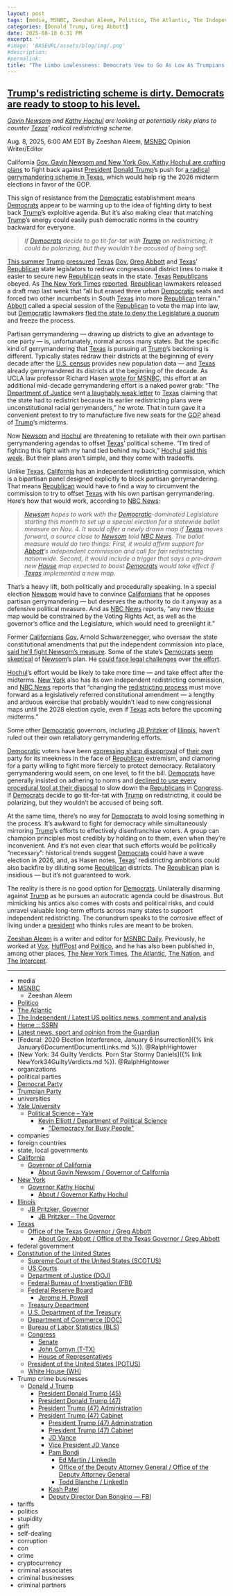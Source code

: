 ```yaml
---
layout: post
tags: [media, MSNBC, Zeeshan Aleem, Politico, The Atlantic, The Independent / Latest US politics news comment and analysis, Home  –  –  SSRN, Latest news sport and opinion from the Guardian, Federal –  2020 Election Interference January 6 Insurrection. @RalphHightower, New York –  34 Guilty Verdicts. Porn Star Stormy Daniels. @RalphHightower, organizations, political parties, Democrat Party, Trumpian Party, universities, Yale University, Political Science – Yale, Kevin Elliott / Department of Political Science, “Democracy for Busy People”, companies, foreign countries, state local governments, California, Governor of California, About Gavin Newsom / Governor of California, New York, Governor Kathy Hochul, About / Governor Kathy Hochul, Illinois, JB Pritzker Governor, JB Pritzker – The Governor, Texas, Office of the Texas Governor / Greg Abbott, About Gov. Abbott / Office of the Texas Governor / Greg Abbott, federal government, Constitution of the United States, Supreme Court of the United States (SCOTUS), US Courts, Department of Justice (DOJ), Federal Bureau of Investigation (FBI), Federal Reserve Board, Jerome H. Powell, Treasury Department, U.S. Department of the Treasury, Department of Commerce (DOC), Bureau of Labor Statistics (BLS), Congress, Senate, John Cornyn (T-TX), House of Representatives, President of the United States (POTUS), White House (WH), Trump crime businesses, Donald J Trump, President Donald Trump (45), President Donald Trump (47), President Trump (47) Administration, President Trump (47) Cabinet, President Trump (47) Administration, President Trump (47) Cabinet, JD Vance, Vice President JD Vance, Pam Bondi, Ed Martin / LinkedIn, Office of the Deputy Attorney General / Office of the Deputy Attorney General, Todd Blanche / LinkedIn, Kash Patel, Deputy Director Dan Bongino — FBI, tariffs, politics, stupidity, grift, self-dealing, corruption, con artist , crime, cryptocurrency, criminal associates, criminal businesses, criminal partners]
categories: [Donald Trump, Greg Abbott]
date: 2025-08-10 6:31 PM
excerpt: ''
#image: 'BASEURL/assets/blog/img/.png'
#description:
#permalink:
title: "The Limbo Lowlessness: Democrats Vow to Go As Low As Trumpians to Gain House Majority in 2026"
---
```



## [Trump's redistricting scheme is dirty. Democrats are ready to stoop to his level.](https://www.msnbc.com/opinion/msnbc-opinion/trump-texas-redistricting-democrats-california-newsom-hochul-rcna223530)

*[Gavin Newsom](https://www.gov.ca.gov/about/) and [Kathy Hochul](https://www.governor.ny.gov/) are looking at potentially risky plans to counter [Texas](https://www.texas.gov/)' radical redistricting scheme.*

Aug. 8, 2025, 6:00 AM EDT
By Zeeshan Aleem, [MSNBC](https://www.msnbc.com/) Opinion Writer/Editor

California [Gov. Gavin Newsom and New York Gov. Kathy Hochul are crafting plans](https://www.nbcnews.com/politics/2026-election/democrats-plans-redistricting-retaliate-texas-republicans-legal-rcna223128) to fight back against [President](https://www.whitehouse.gov/) [Donald Trump](https://www.donaldjtrump.com/)’s push for [a radical gerrymandering scheme in Texas](https://www.msnbc.com/opinion/msnbc-opinion/trump-texas-redistricting-map-congress-voters-rcna223094), which would help rig the 2026 midterm elections in favor of the GOP.

This sign of resistance from the [Democratic](https://www.democrats.org/) establishment means [Democrats](https://www.democrats.org/) appear to be warming up to the idea of fighting dirty to beat back [Trump](https://www.donaldjtrump.com/)’s exploitive agenda. But it’s also making clear that matching [Trump](https://www.donaldjtrump.com/)’s energy could easily push democratic norms in the country backward for everyone.

> *If [Democrats](https://www.democrats.org/) decide to go tit-for-tat with [Trump](https://www.donaldjtrump.com/) on redistricting, it could be polarizing, but they wouldn’t be accused of being soft.*

[This summer](https://www.nytimes.com/2025/06/09/us/politics/trump-texas-redistricting.html) [Trump](https://www.donaldjtrump.com/) [pressured](https://www.nytimes.com/2025/08/02/us/politics/texas-redistricting-democrats-republicans-midterms.html) [Texas](https://www.texas.gov/) [Gov.](https://gov.texas.gov/) [Greg Abbott](https://gov.texas.gov/governor-abbott) and [Texas](https://www.texas.gov/)’ [Republican](https://www.gop.com/) state legislators to redraw congressional district lines to make it easier to secure new [Republican](https://www.gop.com/) seats in the state. [Texas](https://www.texas.gov/) [Republicans](https://www.gop.com/) obeyed. As [The New York Times](https://www.nytimes.com/) [reported](https://www.nytimes.com/2025/08/02/us/politics/texas-redistricting-democrats-republicans-midterms.html), [Republican](https://www.gop.com/) lawmakers released a draft map last week that “all but erased three urban [Democratic](https://www.democrats.org/) seats and forced two other incumbents in South [Texas](https://www.texas.gov/) into more [Republican](https://www.gop.com/) terrain.” [Abbott](https://gov.texas.gov/governor-abbott) called a special session of the [Republican](https://www.gop.com/) to vote the map into law, but [Democratic](https://www.democrats.org/) lawmakers [fled the state to deny the Legislature a quorum](https://www.msnbc.com/rachel-maddow-show/maddowblog/texas-democrats-leave-state-hope-derail-republicans-radical-redistrict-rcna222836) and freeze the process.

Partisan gerrymandering — drawing up districts to give an advantage to one party — is, unfortunately, normal across many states. But the specific kind of gerrymandering that [Texas](https://www.texas.gov/) is pursuing at [Trump](https://www.donaldjtrump.com/)’s beckoning is different. Typically states redraw their districts at the beginning of every decade after the [U.S. census](https://www.census.gov/) provides new population data — and [Texas](https://www.texas.gov/) already gerrymandered its districts at the beginning of the decade. As UCLA law professor Richard Hasen [wrote for MSNBC](https://www.msnbc.com/opinion/msnbc-opinion/trump-texas-redistricting-map-congress-voters-rcna223094), this effort at an additional mid-decade gerrymandering effort is a naked power grab: “The [Department of Justice](https://www.justice.gov/) sent [a laughably weak letter](https://papers.ssrn.com/sol3/papers.cfm?abstract_id=5371287) to [Texas](https://www.texas.gov/) claiming that the state had to redistrict because its earlier redistricting plans were unconstitutional racial gerrymanders,” he wrote. That in turn gave it a convenient pretext to try to manufacture five new seats for the [GOP](https://www.gop.com/) ahead of [Trump](https://www.donaldjtrump.com/)’s midterms.

Now [Newsom](https://www.gov.ca.gov/about/) and [Hochul](https://www.governor.ny.gov/) are threatening to retaliate with their own partisan gerrymandering agendas to offset [Texas](https://www.texas.gov/)’ political scheme. “I’m tired of fighting this fight with my hand tied behind my back,” [Hochul](https://www.governor.ny.gov/) [said this week](https://www.politico.com/newsletters/new-york-playbook-pm/2025/08/04/hochul-tells-dems-to-play-dirty-00492129). But their plans aren’t simple, and they come with tradeoffs.

Unlike [Texas](https://www.texas.gov/), [California](https://www.ca.gov/) has an independent redistricting commission, which is a bipartisan panel designed explicitly to block partisan gerrymandering. That means [Republican](https://www.gop.com/) would have to find a way to circumvent the commission to try to offset [Texas](https://www.texas.gov/) with his own partisan gerrymandering. Here’s how that would work, according to [NBC News](https://www.nbcnews.com/):

> *[Newsom](https://www.gov.ca.gov/about/) hopes to work with the [Democratic](https://www.democrats.org/)-dominated Legislature starting this month to set up a special election for a statewide ballot measure on Nov. 4. It would offer a newly drawn map if [Texas](https://www.texas.gov/) moves forward, a source close to [Newsom](https://www.gov.ca.gov/about/) told [NBC News](https://www.nbcnews.com/). The ballot measure would do two things: First, it would affirm support for [Abbott](https://gov.texas.gov/governor-abbott)’s independent commission and call for fair redistricting nationwide. Second, it would include a trigger that says a pre-drawn new [House](https:/%www.house.gov/) map expected to boost [Democrats](https://www.democrats.org/) would take effect if [Texas](https://www.texas.gov/) implemented a new map.*

That’s a heavy lift, both politically and procedurally speaking. In a special election [Newsom](https://www.gov.ca.gov/about/) would have to convince [Californians](https://www.ca.gov/) that he opposes partisan gerrymandering — but deserves the authority to do it anyway as a defensive political measure. And as [NBC News](https://www.nbcnews.com/) reports, “any new [House](https://www.house.gov/) map would be constrained by the Voting Rights Act, as well as the governor’s office and the Legislature, which would need to greenlight it.”

Former [Californians](https://www.ca.gov/) [Gov.](https://www.gov.ca.gov%) Arnold Schwarzenegger, who oversaw the state constitutional amendments that put the independent commission into place, [said he’ll fight Newsom’s measure](https://www.politico.com/news/2025/08/04/schwarzenegger-newsom-redistricting-00493418). Some of the state’s [Democrats](https://www.democrats.org/) [seem skeptical](https://www.theguardian.com/us-news/2025/jul/17/california-newsom-texas-voter-maps) of [Newsom](https://www.gov.ca.gov/about/)’s plan. He [could face legal challenges](https://www.theguardian.com/us-news/2025/jul/17/california-newsom-texas-voter-maps) over [the effort](https://calmatters.org/politics/2025/07/gavin-newsom-redistricting/).

[Hochul](https://www.governor.ny.gov/)’s effort would be likely to take more time — and take effect after the midterms. [New York](https://www.ny.gov/) also has its own independent redistricting commission, and [NBC News](https://www.nbcnews.com/) reports that “changing the [redistricting process](https://www.nbcnews.com/politics/2026-election/new-york-democrats-unveil-decade-redistricting-scheme-targeting-future-rcna221811) must move forward as a legislatively referred constitutional amendment — a lengthy and arduous exercise that probably wouldn’t lead to new congressional maps until the 2028 election cycle, even if [Texas](https://www.texas.gov/) acts before the upcoming midterms.”

Some other [Democratic](https://www.democrats.org/) governors, including [JB Pritzker](https://gov.illinois.gov/about/the-governor.html) of [Illinois](https://www.illinois.gov/), haven’t ruled out their own retaliatory gerrymandering efforts.

[Democratic](https://www.democrats.org/) voters have been [expressing sharp disapproval](https://www.msnbc.com/opinion/msnbc-opinion/democrats-polls-approval-trump-schumer-rcna193431) of [their own](https://www.the-independent.com/news/world/americas/us-politics/jb-pritzker-gerrymandering-illinois-trump-b2802719.html) party for its meekness in the face of [Republican](https://www.gop.com/) extremism, and clamoring for a party willing to fight more fiercely to protect democracy. Retaliatory gerrymandering would seem, on one level, to fit the bill. [Democrats](https://www.democrats.org/) have generally insisted on adhering to norms and [declined to use every procedural tool at their disposal](https://www.msnbc.com/opinion/msnbc-opinion/senate-democrats-rules-trump-agenda-filibuster-rcna192147) to slow down the [Republicans](https://www.gop.com/) in [Congress](https://www.congress.gov/). If [Democrats](https://www.democrats.org/) decide to go tit-for-tat with [Trump](https://www.donaldjtrump.com/) on redistricting, it could be polarizing, but they wouldn’t be accused of being soft.

At the same time, there’s no way for [Democrats](https://www.democrats.org/) to avoid losing something in the process. It’s awkward to fight for democracy while simultaneously mirroring [Trump](https://www.donaldjtrump.com/)’s efforts to effectively disenfranchise voters. A group can champion principles most credibly by holding on to them, even when they’re inconvenient. And it’s not even clear that such efforts would be politically “necessary”: historical trends suggest [Democrats](https://www.democrats.org/) could have a wave election in 2026, and, as Hasen notes, [Texas](https://www.texas.gov/)’ redistricting ambitions could also backfire by diluting some [Republican](https://www.gop.com/) districts. The [Republican](https://www.gop.com/) plan is insidious — but it’s not guaranteed to work.

The reality is there is no good option for [Democrats](https://www.democrats.org/). Unilaterally disarming against [Trump](https://www.donaldjtrump.com/) as he pursues an autocratic agenda could be disastrous. But mimicking his antics also comes with costs and political risks, and could unravel valuable long-term efforts across many states to support independent redistricting. The conundrum speaks to the corrosive effect of living under a [president](https://www.whitehouse.gov/) who thinks rules are meant to be broken.

[Zeeshan Aleem](https://www.msnbc.com/author/zeeshan-aleem-ncpn1235332) is a writer and editor for [MSNBC Daily](https://www.msnbc.com/). Previously, he worked at [Vox](https://www.vox.com/), [HuffPost](https://www.huffpost.com/) and [Politico](https://www.politico.com/), and he has also been published in, among other places, [The New York Times](https://www.nytimes.com/), [The Atlantic](https://www.theatlantic.com/), [The Nation](https://www.thenation.com/), and [The Intercept](https://theintercept.com/).

----
- media
- [MSNBC](https://www.msnbc.com/)
    - Zeeshan Aleem
- [Politico](https://www.politico.com/)
- [The Atlantic](https://www.theatlantic.com/) 
- [The Independent / Latest US politics news, comment and analysis](https://www.independent.co.uk/)
- [Home :: SSRN](https://www.ssrn.com/index.cfm/en/)
- [Latest news, sport and opinion from the Guardian](https://www.theguardian.com/)
- [Federal: 2020 Election Interference, January 6 Insurrection]({% link January6DocumentDocumentLinks.md %}). @RalphHightower
- [New York: 34 Guilty Verdicts. Porn Star Stormy Daniels]({% link NewYork34GuiltyVerdicts.md %}). @RalphHightower
- organizations 
- political parties 
- [Democrat Party](https://www.democrats.org/)
- [Trumpian Party](https://www.gop.com/)
- universities 
- [Yale University](https://www.yale.edu/)
    - [Political Science – Yale](https://politicalscience.yale.edu/)
        - [Kevin Elliott / Department of Political Science](https://politicalscience.yale.edu/people/kevin-elliott)
            - ["Democracy for Busy People"](https://press.uchicago.edu/ucp/books/book/chicago/D/bo194847654.html)
- companies 
- foreign countries
- state, local governments
- [California](https://www.ca.gov/)
    - [Governor of California](https://www.gov.ca.gov/)
        - [About Gavin Newsom / Governor of California](https://www.gov.ca.gov/about/)
- [New York](https://www.ny.gov/)
    - [Governor Kathy Hochul](https://www.governor.ny.gov/)
        - [About / Governor Kathy Hochul](https://www.governor.ny.gov/about-governor-hochul)
- [Illinois](https://www.illinois.gov/)
    - [JB Pritzker, Governor](https://gov.illinois.gov/)
        - [JB Pritzker – The Governor](https://gov.illinois.gov/about/the-governor.html)
- [Texas](https://www.texas.gov/) 
    - [Office of the Texas Governor / Greg Abbott](https://gov.texas.gov/)
        - [About Gov. Abbott / Office of the Texas Governor / Greg Abbott](https://gov.texas.gov/governor-abbott)
- federal government 
- [Constitution of the United States](https://constitution.congress.gov/)
    - [Supreme Court of the United States (SCOTUS)](https://www.supremecourt.gov/)
    - [US Courts](https://www.uscourts.gov/)
    - [Department of Justice (DOJ)](https://www.justice.gov/)
    - [Federal Bureau of Investigation (FBI)](https://www.fbi.gov/)
    - [Federal Reserve Board](https://www.federalreserve.gov/)
        - [Jerome H. Powell](https://www.federalreserve.gov/aboutthefed/bios/board/powell.htm)
    - [Treasury Department](https://home.treasury.gov/)
    - [U.S. Department of the Treasury](https://home.treasury.gov/)
    - [Department of Commerce (DOC)](https://www.commerce.gov/)
    - [Bureau of Labor Statistics (BLS)](https://www.bls.gov/)
    - [Congress](https://www.congress.gov/)
        - [Senate](https://www.senate.gov/)
        - [John Cornyn (T-TX)](https://www.cornyn.senate.gov/)
        - [House of Representatives](https://www.house.gov/)
    - [President of the United States (POTUS)](https://www.whitehouse.gov/)
    - [White House (WH)](https://www.whitehouse.gov/)
- Trump crime businesses 
    - [Donald J Trump](https://www.donaldjtrump.com/)
         - [President Donald Trump (45)](https://trumpwhitehouse.archives.gov/)
        - [President Donald Trump (47)](https://www.whitehouse.gov/administration/donald-j-trump/)
        - [President Trump (47) Administration](https://www.whitehouse.gov/administration/)
        - [President Trump (47) Cabinet](https://www.whitehouse.gov/administration/the-cabinet/)
            - [President Trump (47) Administration](https://www.whitehouse.gov/administration/)
            - [President Trump (47) Cabinet](https://www.whitehouse.gov/administration/the-cabinet/)
            - [JD Vance](https://www.linkedin.com/in/jd-vance-770a9047/)
            - [Vice President JD Vance](https://www.whitehouse.gov/administration/jd-vance/)
            - [Pam Bondi](https://www.justice.gov/ag/staff-profile/meet-attorney-general)
                - [Ed Martin / LinkedIn](https://www.linkedin.com/in/edmartinjr/)
                - [Office of the Deputy Attorney General / Office of the Deputy Attorney General](https://www.justice.gov/dag)
                - [Todd Blanche / LinkedIn](https://www.linkedin.com/in/toddblanche/)
            - [Kash Patel](https://www.fbi.gov/about/leadership-and-structure/director-patel)
            - [Deputy Director Dan Bongino — FBI](https://www.fbi.gov/about/leadership-and-structure/deputy-director-dan-bongino)
- tariffs
- politics
- stupidity
- grift
- self-dealing
- corruption
- con
- crime
- cryptocurrency 
- criminal associates
- criminal businesses
- criminal partners
